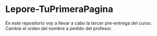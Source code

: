 # Lepore-TuPrimeraPagina
En este repositorio voy a llevar a cabo la tercer pre-entrega del curso. Cambie el orden del nombre a pedido del profesor.
